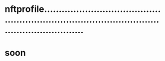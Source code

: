 # nftprofile........................................................................................................................
# soon
